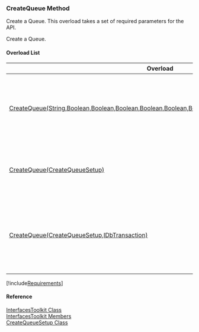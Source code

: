 ﻿### CreateQueue Method

Create a Queue. This overload takes a set of required parameters for the API.

Create a Queue.

#### Overload List

| Overload | Description |
| --- | --- |
| [CreateQueue(String,Boolean,Boolean,Boolean,Boolean,Boolean,Boolean,Boolean,Boolean,Boolean,Boolean)](FChoice.Toolkits.Clarify~FChoice.Toolkits.Clarify.Interfaces.InterfacesToolkit~CreateQueue(String,Boolean,Boolean,Boolean,Boolean,Boolean,Boolean,Boolean,Boolean,Boolean,Boolean).md) | Create a Queue. This overload takes a set of required parameters for the API.   |
| [CreateQueue(CreateQueueSetup)](FChoice.Toolkits.Clarify~FChoice.Toolkits.Clarify.Interfaces.InterfacesToolkit~CreateQueue(CreateQueueSetup).md) | Create a Queue. This overload takes a setup object.   |
| [CreateQueue(CreateQueueSetup,IDbTransaction)](FChoice.Toolkits.Clarify~FChoice.Toolkits.Clarify.Interfaces.InterfacesToolkit~CreateQueue(CreateQueueSetup,IDbTransaction).md) | Create a Queue. This overload takes a setup object and a database transaction.   |

[!include[Requirements](../partials/requirements.md)]



#### Reference

[InterfacesToolkit Class](FChoice.Toolkits.Clarify~FChoice.Toolkits.Clarify.Interfaces.InterfacesToolkit.md)  
[InterfacesToolkit Members](FChoice.Toolkits.Clarify~FChoice.Toolkits.Clarify.Interfaces.InterfacesToolkit_members.md)  
[CreateQueueSetup Class](FChoice.Toolkits.Clarify~FChoice.Toolkits.Clarify.Interfaces.CreateQueueSetup.md)